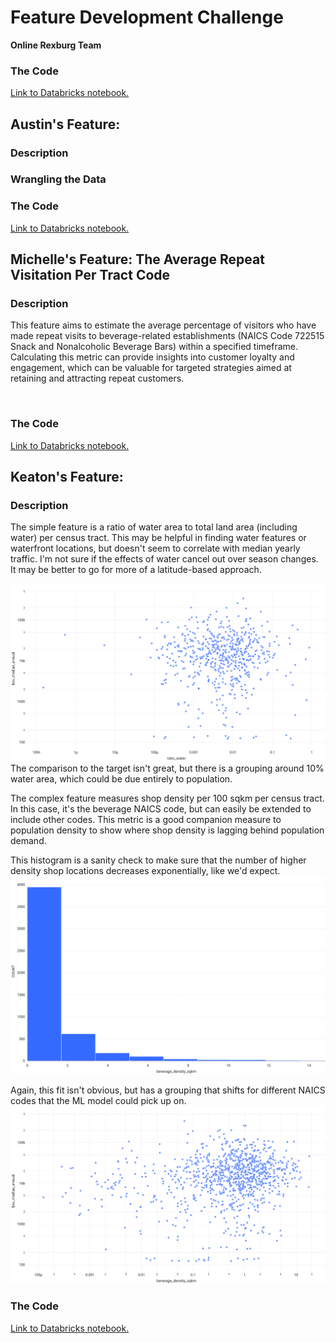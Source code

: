 # Feature Development Challenge

**Online Rexburg Team**

### The Code
[Link to Databricks notebook.]()



## Austin's Feature:

### Description


### Wrangling the Data






### The Code
[Link to Databricks notebook.]()

## Michelle's Feature: The Average Repeat Visitation Per Tract Code

### Description

This feature aims to estimate the average percentage of visitors who have made repeat visits to beverage-related establishments (NAICS Code 722515 Snack and Nonalcoholic Beverage Bars) within a specified timeframe. Calculating this metric can provide insights into customer loyalty and engagement, which can be valuable for targeted strategies aimed at retaining and attracting repeat customers.


![]()
![]()

### The Code
[Link to Databricks notebook.](https://dbc-d55ab3ee-ad9a.cloud.databricks.com/?o=1721200461604912#notebook/3014236572135529/command/3014236572135530)

## Keaton's Feature: 

### Description
The simple feature is a ratio of water area to total land area (including water) per census tract. This may be helpful in finding water features or waterfront locations, but doesn't seem to correlate with median yearly traffic. I'm not sure if the effects of water cancel out over season changes. It may be better to go for more of a latitude-based approach.

![water-ratio-tract](log-log_ratio-water-tract_feature.png)
The comparison to the target isn't great, but there is a grouping around 10% water area, which could be due entirely to population.

The complex feature measures shop density per 100 sqkm per census tract. In this case, it's the beverage NAICS code, but can easily be extended to include other codes. This metric is a good companion measure to population density to show where shop density is lagging behind population demand.

This histogram is a sanity check to make sure that the number of higher density shop locations decreases exponentially, like we'd expect.
![bev-density-histogram](beverage-density_sanity-check.png)

Again, this fit isn't obvious, but has a grouping that shifts for different NAICS codes that the ML model could pick up on.
![bev-density-plot](log-log_beverage-density_target.png)


### The Code
[Link to Databricks notebook.](ComplexFeatureChallenge.ipynb)


